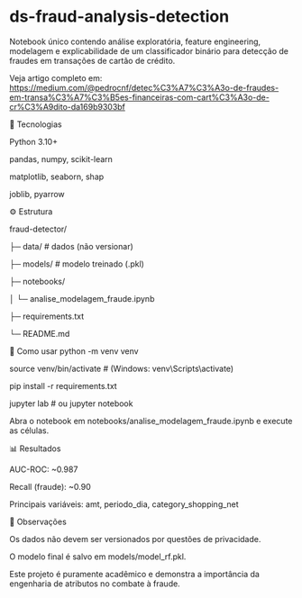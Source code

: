 # ds-fraud-analysis-detection
Notebook único contendo análise exploratória, feature engineering, modelagem e explicabilidade de um classificador binário para detecção de fraudes em transações de cartão de crédito.

Veja artigo completo em: https://medium.com/@pedrocnf/detec%C3%A7%C3%A3o-de-fraudes-em-transa%C3%A7%C3%B5es-financeiras-com-cart%C3%A3o-de-cr%C3%A9dito-da169b9303bf

🧠 Tecnologias

Python 3.10+

pandas, numpy, scikit-learn

matplotlib, seaborn, shap

joblib, pyarrow

⚙️ Estrutura

fraud-detector/

├─ data/ # dados (não versionar)

├─ models/             # modelo treinado (.pkl)

├─ notebooks/

│   └─ analise_modelagem_fraude.ipynb

├─ requirements.txt

└─ README.md

🚀 Como usar
python -m venv venv

source venv/bin/activate  # (Windows: venv\Scripts\activate)

pip install -r requirements.txt

jupyter lab  # ou jupyter notebook


Abra o notebook em notebooks/analise_modelagem_fraude.ipynb e execute as células.

📊 Resultados

AUC-ROC: ~0.987

Recall (fraude): ~0.90

Principais variáveis: amt, periodo_dia, category_shopping_net

🧩 Observações

Os dados não devem ser versionados por questões de privacidade.

O modelo final é salvo em models/model_rf.pkl.

Este projeto é puramente acadêmico e demonstra a importância da engenharia de atributos no combate à fraude.
